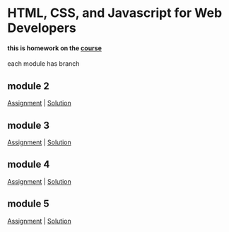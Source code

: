 # HTML, CSS, and Javascript for Web Developers

#### this is homework on the [course](https://www.coursera.org/learn/html-css-javascript-for-web-developers/home/welcome)
each module has branch

## module 2

[Assignment](https://github.com/jhu-ep-coursera/fullstack-course4/blob/master/assignments/assignment2/Assignment-2.md)
|
[Solution](https://alkp.github.io/coursera.WebDev.HCJ/module2)

## module 3

[Assignment](https://github.com/jhu-ep-coursera/fullstack-course4/blob/master/assignments/assignment3/Assignment-3.md)
|
[Solution](https://alkp.github.io/coursera.WebDev.HCJ/module3)

## module 4

[Assignment](https://github.com/jhu-ep-coursera/fullstack-course4/blob/master/assignments/assignment4/Assignment-4.md)
|
[Solution](https://alkp.github.io/coursera.WebDev.HCJ/module4)

## module 5

[Assignment](https://github.com/jhu-ep-coursera/fullstack-course4/blob/master/assignments/assignment5/Assignment-5.md)
|
[Solution](https://alkp.github.io/coursera.WebDev.HCJ/module5)

